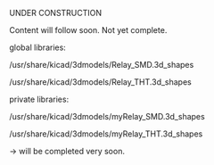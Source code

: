 UNDER CONSTRUCTION

Content will follow soon. Not yet complete.

global libraries:

/usr/share/kicad/3dmodels/Relay_SMD.3d_shapes

/usr/share/kicad/3dmodels/Relay_THT.3d_shapes

private libraries:

/usr/share/kicad/3dmodels/myRelay_SMD.3d_shapes

/usr/share/kicad/3dmodels/myRelay_THT.3d_shapes

-> will be completed very soon.
